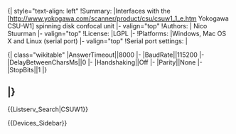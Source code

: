 {| style="text-align: left"
!Summary:
|Interfaces with the [http://www.yokogawa.com/scanner/product/csu/csuw1_1_e.htm Yokogawa CSU-W1] spinning disk confocal unit
|- valign="top"
!Authors:
| Nico Stuurman
|- valign="top"
!License:
|LGPL
|-
!Platforms:
|Windows, Mac OS X and Linux (serial port)
|- valign="top"
!Serial port settings:
|

{| class="wikitable"
|AnswerTimeout||8000
|-
|BaudRate||115200
|-
|DelayBetweenCharsMs||0
|-
|Handshaking||Off
|-
|Parity||None
|-
|StopBits||1
|}

|}
----


{{Listserv_Search|CSUW1}}

{{Devices_Sidebar}}
